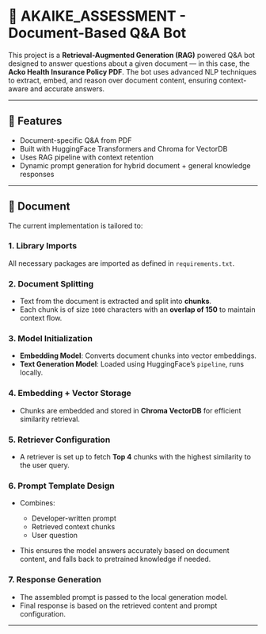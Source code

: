 # 🧠 AKAIKE_ASSESSMENT - Document-Based Q&A Bot

This project is a **Retrieval-Augmented Generation (RAG)** powered Q&A bot designed to answer questions about a given document — in this case, the **Acko Health Insurance Policy PDF**. The bot uses advanced NLP techniques to extract, embed, and reason over document content, ensuring context-aware and accurate answers.

---

## 🚀 Features

- Document-specific Q&A from PDF
- Built with HuggingFace Transformers and Chroma for VectorDB
- Uses RAG pipeline with context retention
- Dynamic prompt generation for hybrid document + general knowledge responses

---

## 📄 Document

The current implementation is tailored to:


### 1. **Library Imports**
All necessary packages are imported as defined in `requirements.txt`.

### 2. **Document Splitting**
- Text from the document is extracted and split into **chunks**.
- Each chunk is of size `1000` characters with an **overlap of 150** to maintain context flow.

### 3. **Model Initialization**
- **Embedding Model**: Converts document chunks into vector embeddings.
- **Text Generation Model**: Loaded using HuggingFace’s `pipeline`, runs locally.

### 4. **Embedding + Vector Storage**
- Chunks are embedded and stored in **Chroma VectorDB** for efficient similarity retrieval.

### 5. **Retriever Configuration**
- A retriever is set up to fetch **Top 4** chunks with the highest similarity to the user query.

### 6. **Prompt Template Design**
- Combines:
  - Developer-written prompt
  - Retrieved context chunks
  - User question

- This ensures the model answers accurately based on document content, and falls back to pretrained knowledge if needed.

### 7. **Response Generation**
- The assembled prompt is passed to the local generation model.
- Final response is based on the retrieved content and prompt configuration.

---



